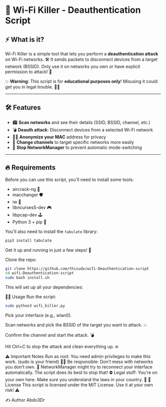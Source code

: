 # 🚀 Wi-Fi Killer - Deauthentication Script

## ⚡ What is it?

Wi-Fi Killer is a simple tool that lets you perform a **deauthentication attack** on Wi-Fi networks. 🛠️ It sends packets to disconnect devices from a target network (BSSID). Only use it on networks you own or have explicit permission to attack! 🚨

💥 **Warning**: This script is for **educational purposes only**! Misusing it could get you in legal trouble. 🏴‍☠️

---

## 🛠️ Features

- 🏙️ **Scan networks** and see their details (SSID, BSSID, channel, etc.)
- 💣 **Deauth attack**: Disconnect devices from a selected Wi-Fi network
- 🕵️‍♂️ **Anonymize your MAC** address for privacy
- 🔄 **Change channels** to target specific networks more easily
- 🚫 **Stop NetworkManager** to prevent automatic mode-switching

---

## 🔥 Requirements

Before you can use this script, you'll need to install some tools:

- aircrack-ng 🔐
- macchanger 🛡️
- iw 📡
- libncurses5-dev 🎮
- libpcap-dev 🕹️
- Python 3 + pip 🐍

You'll also need to install the `tabulate` library:

```bash
pip3 install tabulate
```
Get it up and running in just a few steps! 🎉

Clone the repo:
```bash
git clone https://github.com/thisudo/wifi-Deauthentication-script
cd wifi-Deauthentication-script
sudo bash install.sh
```
This will set up all your dependencies:

🏃‍♂️ Usage
Run the script:
```bash
sudo python3 wifi_killer.py
```
Pick your interface (e.g., wlan0).

Scan networks and pick the BSSID of the target you want to attack. 💥

Confirm the channel and start the attack. 💣

Hit Ctrl+C to stop the attack and clean everything up. 🔚

⚠️ Important Notes
Run as root: You need admin privileges to make this work. (sudo is your friend) 🧑‍💻
Be responsible: Don't mess with networks you don't own. 🚫
NetworkManager might try to reconnect your interface automatically. The script does its best to stop that! ⛔
Legal stuff: You're on your own here. Make sure you understand the laws in your country. 📜
📜 License
This script is licensed under the MIT License. Use it at your own risk! ⚠️

✍️ Author
Abdo3Dr
